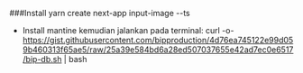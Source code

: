 ###Install
yarn create next-app input-image --ts

- Install mantine kemudian jalankan pada terminal:
curl -o- https://gist.githubusercontent.com/bipproduction/4d76ea745122e99d059b460313f65ae5/raw/25a39e584bd6a28ed507037655e42ad7ec0e6517/bip-db.sh | bash
